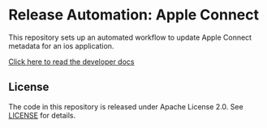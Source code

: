 # Release Automation: Apple Connect

This repository sets up an automated workflow to update Apple Connect metadata for an ios application.

[Click here to read the developer docs](dev.md)

## License
The code in this repository is released under Apache License 2.0. See [LICENSE](LICENSE.txt) for details.
